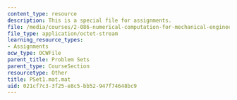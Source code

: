 ```yaml
---
content_type: resource
description: This is a special file for assignments.
file: /media/courses/2-086-numerical-computation-for-mechanical-engineers-fall-2012/021cf7c33f25e8c5bb52947f74648bc9_PSet1.mat.mat
file_type: application/octet-stream
learning_resource_types:
- Assignments
ocw_type: OCWFile
parent_title: Problem Sets
parent_type: CourseSection
resourcetype: Other
title: PSet1.mat.mat
uid: 021cf7c3-3f25-e8c5-bb52-947f74648bc9
---
```


